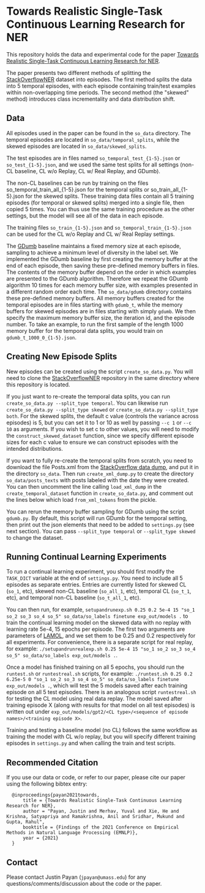 # Towards Realistic Single-Task Continuous Learning Research for NER

This repository holds the data and experimental code for the paper [Towards Realistic Single-Task Continuous Learning Research for NER](https://arxiv.org/abs/2110.14694).

The paper presents two different methods of splitting the [StackOverflowNER](https://github.com/jeniyat/StackOverflowNER) dataset into episodes. The first method splits the data into 5 temporal episodes, with each episode containing train/test examples within non-overlapping time periods. The second method (the "skewed" method) introduces class incrementality and data distribution shift.

## Data

All episodes used in the paper can be found in the `so_data` directory. The temporal episodes are located in `so_data/temporal_splits`, while the skewed episodes are located in `so_data/skewed_splits`.

The test episodes are in files named `so_temporal_test_{1-5}.json` or `so_test_{1-5}.json`, and we used the same test splits for all settings (non-CL baseline, CL w/o Replay, CL w/ Real Replay, and GDumb).

The non-CL baselines can be run by training on the files so_temporal_train_all_{1-5}.json for the temporal splits or so_train_all_{1-5}.json for the skewed splits. These training data files contain all 5 training episodes (for temporal or skewed splits) merged into a single file, then copied 5 times. You can thus use the same training procedure as the other settings, but the model will see all of the data in each episode.

The training files `so_train_{1-5}.json` and `so_temporal_train_{1-5}.json` can be used for the CL w/o Replay and CL w/ Real Replay settings.

The [GDumb](https://link.springer.com/chapter/10.1007/978-3-030-58536-5_31) baseline maintains a fixed memory size at each episode, sampling to achieve a minimum level of diversity in the label set. We implemented the GDumb baseline by first creating the memory buffer at the end of each episode, then saving these pre-defined memory buffers in files. The contents of the memory buffer depend on the order in which examples are presented to the GDumb algorithm. Therefore we repeat the GDumb algorithm 10 times for each memory buffer size, with examples presented in a different random order each time. The `so_data/gdumb` directory contains these pre-defined memory buffers. All memory buffers created for the temporal episodes are in files starting with `gdumb_t`, while the memory buffers for skewed episodes are in files starting with simply `gdumb`. We then specify the maximum memory buffer size, the iteration id, and the episode number. To take an example, to run the first sample of the length 1000 memory buffer for the temporal data splits, you would train on `gdumb_t_1000_0_{1-5}.json`. 

## Creating New Episode Splits

New episodes can be created using the script `create_so_data.py`. You will need to clone the [StackOverflowNER](https://github.com/jeniyat/StackOverflowNER) repository in the same directory where this repository is located.

If you just want to re-create the temporal data splits, you can run `create_so_data.py --split_type temporal`. You can likewise run `create_so_data.py --split_type skewed` or `create_so_data.py --split_type both`. For the skewed splits, the default c value (controls the variance across episodes) is 5, but you can set it to 1 or 10 as well by passing `--c 1` or `--c 10` as arguments. If you wish to set c to other values, you will need to modify the `construct_skewed_dataset` function, since we specify different episode sizes for each c value to ensure we can construct episodes with the intended distributions.

If you want to fully re-create the temporal splits from scratch, you need to download the file Posts.xml from the [StackOverflow data dump](https://archive.org/details/stackexchange), and put it in the directory `so_data`. Then run `create_xml_dump.py` to create the directory `so_data/posts_texts` with posts labeled with the date they were created. You can then uncomment the line calling `load_xml_dump` in the `create_temporal_dataset` function in `create_so_data.py`, and comment out the lines below which load `from_xml_tokens` from the pickle.

You can rerun the memory buffer sampling for GDumb using the script `gdumb.py`. By default, this script will run GDumb for the temporal setting, then print out the json elements that need to be added to `settings.py` (see next section). You can pass `--split_type temporal` or `--split_type skewed` to change the dataset.

## Running Continual Learning Experiments

To run a continual learning experiment, you should first modify the `TASK_DICT` variable at the end of `settings.py`. You need to include all 5 episodes as separate entries. Entries are currently listed for skewed CL (`so_1`, etc), skewed non-CL baseline (`so_all_1`, etc), temporal CL (`so_t_1`, etc), and temporal non-CL baseline (`so_t_all_1`, etc).

You can then run, for example, `setupandrunexp.sh 0.25 0.2 5e-4 15 "so_1 so_2 so_3 so_4 so_5" so_data/so_labels finetune exp_out/models .` to train the continual learning model on the skewed data with no replay with learning rate 5e-4, 15 epochs per episode. The first two arguments are parameters of [LAMOL](https://github.com/chho33/LAMOL), and we set them to be 0.25 and 0.2 respectively for all experiments. For convenience, there is a separate script for real replay, for example: `./setupandrunrealexp.sh 0.25 5e-4 15 "so_1 so_2 so_3 so_4 so_5" so_data/so_labels exp_out/models .`.

Once a model has finished training on all 5 epochs, you should run the `runtest.sh` or `runtestreal.sh` scripts, for example:
`./runtest.sh 0.25 0.2 6.25e-5 0 "so_1 so_2 so_3 so_4 so_5" so_data/so_labels finetune exp_out/models .`, which will test the 5 models saved after each training episode on all 5 test episodes. There is an analogous script `runtestreal.sh` for testing the CL model using real data replay. The model saved after training episode X (along with results for that model on all test episodes) is written out under `exp_out/models/gpt2/<CL type>/<sequence of episode names>/<training episode X>`.

Training and testing a baseline model (no CL) follows the same workflow as training the model with CL w/o replay, but you will specify different training episodes in `settings.py` and when calling the train and test scripts.

## Recommended Citation

If you use our data or code, or refer to our paper, please cite our paper using the following bibtex entry:


      @inproceedings{payan2021towards,
          title = {Towards Realistic Single-Task Continuous Learning Research for NER},
          author = "Payan, Justin and Merhav, Yuval and Xie, He and Krishna, Satyapriya and Ramakrishna, Anil and Sridhar, Mukund and Gupta, Rahul",
          booktitle = {Findings of the 2021 Conference on Empirical Methods in Natural Language Processing (EMNLP)},
          year = {2021}
      }

## Contact

Please contact Justin Payan (`jpayan@umass.edu`) for any questions/comments/discussion about the code or the paper. 